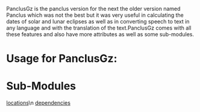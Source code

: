 PanclusGz is the panclus version for the next the older version named Panclus which was not the best but it was very useful in calculating the dates of solar and lunar eclipses as well as in converting speech to text in any language and with the translation of the text.PanclusGz comes with all these features and also have more attributes as well as some sub-modules.
# Usage for PanclusGz:

# Sub-Modules 
[locations](https://github.com/Ayush2007A/PanclusGz/blob/main/locations.py)\n
[dependencies](https://github.com/Ayush2007A/PanclusGz/blob/main/locations.py)

